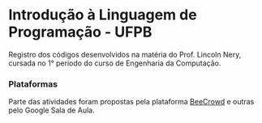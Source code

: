 # Introdução à Linguagem de Programação - UFPB
Registro dos códigos desenvolvidos na matéria do Prof. Lincoln Nery, cursada no 1° periodo do curso de Engenharia da Computação.
### Plataformas
Parte das atividades foram propostas pela plataforma [BeeCrowd](https://www.beecrowd.com.br/judge/pt/login) e outras pelo Google Sala de Aula.
